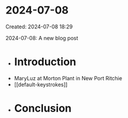 # 2024-07-08
Created: 2024-07-08 18:29

2024-07-08: A new blog post
- # Introduction
- MaryLuz at Morton Plant in New Port Ritchie
- [[default-keystrokes]]
- # Conclusion